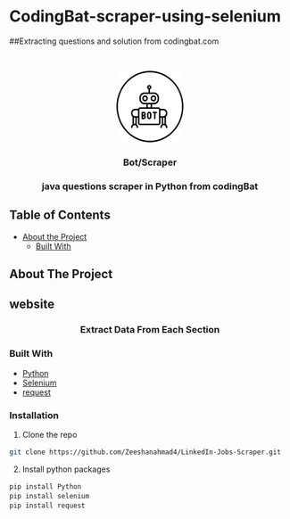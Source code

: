 # CodingBat-scraper-using-selenium


##Extracting questions and solution from codingbat.com


<!-- PROJECT LOGO -->
<br />
<p align="center">
  <a href="https://github.com/Zeeshanahmad4/Tweets-Scraper-twitter-Selenium">
    <img src="https://github.com/Zeeshanahmad4/My-Path-to-Python/blob/master/multimedia/bot-136-504893.png" alt="Logo" width="120" height="128">
  </a>
  <h3 align="center">Bot/Scraper</h3>
  <h3 align="center">java questions scraper in Python from codingBat</a> <br>
  </h3>
 </p>


<!-- TABLE OF CONTENTS -->
## Table of Contents

* [About the Project](#about-the-project)
  * [Built With](#built-with)



<!-- ABOUT THE PROJECT -->
## About The Project


## website
<p align="center">
      <a href="http://codingbat.com/java">
     </a>
  <h3 align="center">Extract Data From Each Section</h3>
  
 </p>




### Built With
* [Python](https://www.python.org/)
* [Selenium](https://selenium-python.readthedocs.io/)
* [request](https://docs.python.org/3/library/urllib.html)




### Installation
1. Clone the repo
```sh
git clone https://github.com/Zeeshanahmad4/LinkedIn-Jobs-Scraper.git
```

2. Install python packages
```sh
pip install Python
pip install selenium
pip install request
```
